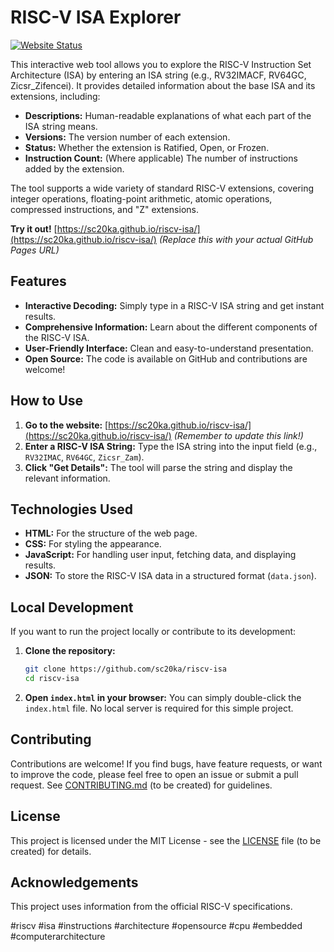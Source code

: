 # RISC-V ISA Explorer

[![Website Status](https://img.shields.io/badge/website-up-brightgreen)](https://yourusername.github.io/your-repository-name/)

This interactive web tool allows you to explore the RISC-V Instruction Set Architecture (ISA) by entering an ISA string (e.g., RV32IMACF, RV64GC, Zicsr_Zifencei).  It provides detailed information about the base ISA and its extensions, including:

*   **Descriptions:**  Human-readable explanations of what each part of the ISA string means.
*   **Versions:**  The version number of each extension.
*   **Status:**  Whether the extension is Ratified, Open, or Frozen.
*   **Instruction Count:** (Where applicable) The number of instructions added by the extension.

The tool supports a wide variety of standard RISC-V extensions, covering integer operations, floating-point arithmetic, atomic operations, compressed instructions, and "Z" extensions.

**Try it out!** [https://sc20ka.github.io/riscv-isa/](https://sc20ka.github.io/riscv-isa/)  *(Replace this with your actual GitHub Pages URL)*

## Features

*   **Interactive Decoding:** Simply type in a RISC-V ISA string and get instant results.
*   **Comprehensive Information:**  Learn about the different components of the RISC-V ISA.
*   **User-Friendly Interface:** Clean and easy-to-understand presentation.
*   **Open Source:**  The code is available on GitHub and contributions are welcome!

## How to Use

1.  **Go to the website:** [https://sc20ka.github.io/riscv-isa/](https://sc20ka.github.io/riscv-isa/) *(Remember to update this link!)*
2.  **Enter a RISC-V ISA String:** Type the ISA string into the input field (e.g., `RV32IMAC`, `RV64GC`, `Zicsr_Zam`).
3.  **Click "Get Details":**  The tool will parse the string and display the relevant information.

## Technologies Used

*   **HTML:**  For the structure of the web page.
*   **CSS:**  For styling the appearance.
*   **JavaScript:** For handling user input, fetching data, and displaying results.
*   **JSON:**  To store the RISC-V ISA data in a structured format (`data.json`).

## Local Development

If you want to run the project locally or contribute to its development:

1.  **Clone the repository:**
    ```bash
    git clone https://github.com/sc20ka/riscv-isa
    cd riscv-isa
    ```

2.  **Open `index.html` in your browser:**  You can simply double-click the `index.html` file.  No local server is required for this simple project.

## Contributing

Contributions are welcome! If you find bugs, have feature requests, or want to improve the code, please feel free to open an issue or submit a pull request.  See [CONTRIBUTING.md](CONTRIBUTING.md) (to be created) for guidelines.

## License

This project is licensed under the MIT License - see the [LICENSE](LICENSE) file (to be created) for details.

## Acknowledgements

This project uses information from the official RISC-V specifications.

#riscv #isa #instructions #architecture #opensource #cpu #embedded #computerarchitecture
